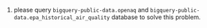 1. please query `bigquery-public-data.openaq` and `bigquery-public-data.epa_historical_air_quality` database to solve this problem.